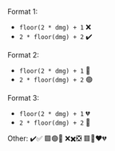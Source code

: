 Format 1:
- `floor(2 * dmg) + 1` ❌
- `2 * floor(dmg) + 2` ✔️

Format 2:
- `floor(2 * dmg) + 1` 🔴
- `2 * floor(dmg) + 2` 🟢

Format 3:
- `floor(2 * dmg) + 1` 💔
- `2 * floor(dmg) + 2` 💚

Other:
✔️✅ 🟩🟢💚 ❌✖️❎ 🟥🔴❤️💔